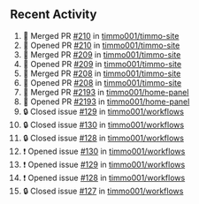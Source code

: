 ## Recent Activity

<!--START_SECTION:activity-->
1. 🎉 Merged PR [#210](https://github.com/timmo001/timmo-site/pull/210) in [timmo001/timmo-site](https://github.com/timmo001/timmo-site)
2. 💪 Opened PR [#210](https://github.com/timmo001/timmo-site/pull/210) in [timmo001/timmo-site](https://github.com/timmo001/timmo-site)
3. 🎉 Merged PR [#209](https://github.com/timmo001/timmo-site/pull/209) in [timmo001/timmo-site](https://github.com/timmo001/timmo-site)
4. 💪 Opened PR [#209](https://github.com/timmo001/timmo-site/pull/209) in [timmo001/timmo-site](https://github.com/timmo001/timmo-site)
5. 🎉 Merged PR [#208](https://github.com/timmo001/timmo-site/pull/208) in [timmo001/timmo-site](https://github.com/timmo001/timmo-site)
6. 💪 Opened PR [#208](https://github.com/timmo001/timmo-site/pull/208) in [timmo001/timmo-site](https://github.com/timmo001/timmo-site)
7. 🎉 Merged PR [#2193](https://github.com/timmo001/home-panel/pull/2193) in [timmo001/home-panel](https://github.com/timmo001/home-panel)
8. 💪 Opened PR [#2193](https://github.com/timmo001/home-panel/pull/2193) in [timmo001/home-panel](https://github.com/timmo001/home-panel)
9. 🔒 Closed issue [#129](https://github.com/timmo001/workflows/issues/129) in [timmo001/workflows](https://github.com/timmo001/workflows)
10. 🔒 Closed issue [#130](https://github.com/timmo001/workflows/issues/130) in [timmo001/workflows](https://github.com/timmo001/workflows)
11. 🔒 Closed issue [#128](https://github.com/timmo001/workflows/issues/128) in [timmo001/workflows](https://github.com/timmo001/workflows)
12. ❗ Opened issue [#130](https://github.com/timmo001/workflows/issues/130) in [timmo001/workflows](https://github.com/timmo001/workflows)
13. ❗ Opened issue [#129](https://github.com/timmo001/workflows/issues/129) in [timmo001/workflows](https://github.com/timmo001/workflows)
14. ❗ Opened issue [#128](https://github.com/timmo001/workflows/issues/128) in [timmo001/workflows](https://github.com/timmo001/workflows)
15. 🔒 Closed issue [#127](https://github.com/timmo001/workflows/issues/127) in [timmo001/workflows](https://github.com/timmo001/workflows)
<!--END_SECTION:activity-->

